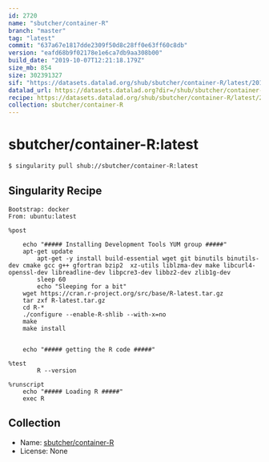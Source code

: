 ```yaml
---
id: 2720
name: "sbutcher/container-R"
branch: "master"
tag: "latest"
commit: "637a67e1817dde2309f50d8c28ff0e63ff60c8db"
version: "eafd68b9f02178e1e6ca7db9aa308b00"
build_date: "2019-10-07T12:21:18.179Z"
size_mb: 854
size: 302391327
sif: "https://datasets.datalad.org/shub/sbutcher/container-R/latest/2019-10-07-637a67e1-eafd68b9/eafd68b9f02178e1e6ca7db9aa308b00.simg"
datalad_url: https://datasets.datalad.org?dir=/shub/sbutcher/container-R/latest/2019-10-07-637a67e1-eafd68b9/
recipe: https://datasets.datalad.org/shub/sbutcher/container-R/latest/2019-10-07-637a67e1-eafd68b9/Singularity
collection: sbutcher/container-R
---
```


# sbutcher/container-R:latest

```bash
$ singularity pull shub://sbutcher/container-R:latest
```

## Singularity Recipe

```singularity
Bootstrap: docker
From: ubuntu:latest

%post

	echo "##### Installing Development Tools YUM group #####"
	apt-get update
        apt-get -y install build-essential wget git binutils binutils-dev cmake gcc g++ gfortran bzip2  xz-utils liblzma-dev make libcurl4-openssl-dev libreadline-dev libpcre3-dev libbz2-dev zlib1g-dev
        sleep 60
        echo "Sleeping for a bit"
	wget https://cran.r-project.org/src/base/R-latest.tar.gz
	tar zxf R-latest.tar.gz
	cd R-*
	./configure --enable-R-shlib --with-x=no
	make
	make install


	echo "##### getting the R code #####"

%test
        R --version

%runscript
	echo "##### Loading R #####"
	exec R
```

## Collection

 - Name: [sbutcher/container-R](https://github.com/sbutcher/container-R)
 - License: None

